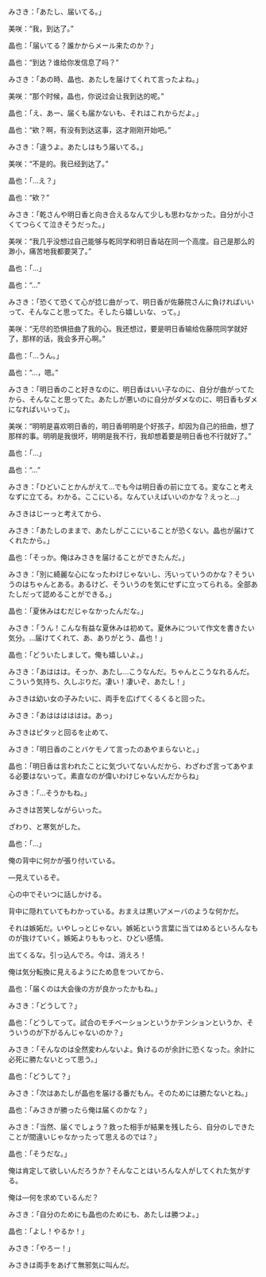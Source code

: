 みさき：「あたし、届いてる。」

美咲：“我，到达了。”

晶也：「届いてる？誰かからメール来たのか？」

晶也：“到达？谁给你发信息了吗？”

みさき：「あの時、晶也、あたしを届けてくれて言ったよね。」

美咲：“那个时候，晶也，你说过会让我到达的呢。”

晶也：「え、あー、届くも届かないも、それはこれからだよ。」

晶也：“欸？啊，有没有到达这事，这才刚刚开始吧。”

みさき：「違うよ。あたしはもう届いてる。」

美咲：“不是的。我已经到达了。”

晶也：「…え？」

晶也：“欸？”

みさき：「乾さんや明日香と向き合えるなんて少しも思わなかった。自分が小さくてつらくて泣きそうだった。」

美咲：“我几乎没想过自己能够与乾同学和明日香站在同一个高度。自己是那么的渺小，痛苦地我都要哭了。”

晶也：「…」

晶也：“...”

みさき：「恐くて恐くて心が捻じ曲がって、明日香が佐藤院さんに負ければいいって、そんなこと思ってた。そしたら嬉しいな、って。」

美咲：“无尽的恐惧扭曲了我的心。我还想过，要是明日香输给佐藤院同学就好了，那样的话，我会多开心啊。”

晶也：「…うん。」

晶也：“...，嗯。”

みさき：「明日香のこと好きなのに、明日香はいい子なのに、自分が曲がってたから、そんなこと思ってた。あたしが悪いのに自分がダメなのに、明日香もダメになればいいって」。

美咲：“明明是喜欢明日香的，明日香明明是个好孩子，却因为自己的扭曲，想了那样的事。明明是我很坏，明明是我不行，我却想着要是明日香也不行就好了。”

晶也：「…」

晶也：“...”

みさき：「ひどいことかんがえて…でも今は明日香の前に立てる。変なこと考えなずに立てる。わかる。ここにいる。なんていえばいいのかな？えっと…」

みさきはじーっと考えてから、

みさき：「あたしのままで、あたしがここにいることが恐くない。晶也が届けてくれたから。」

晶也：「そっか。俺はみさきを届けることができたんだ。」

みさき：「別に綺麗な心になったわけじゃないし、汚いっていうのかな？そういうのはちゃんとある。あるけど、そういうのを気にせずに立ってられる。全部あたしだって認めることができる。」

晶也：「夏休みはむだじゃなかったんだな。」

みさき：「うん！こんな有益な夏休みは初めて。夏休みについて作文を書きたい気分。…届けてくれて、あ、ありがとう、晶也！」

晶也：「どういたしまして。俺も嬉しいよ。」

みさき：「あははは。そっか、あたし…こうなんだ。ちゃんとこうなれるんだ。こういう気持ち、久しぶりだ。凄い！凄いぞ、あたし！」

みさきは幼い女の子みたいに、両手を広げてくるくると回った。

みさき：「あはははははは。あっ」

みさきはピタッと回るを止めて、

みさき：「明日香のことバケモノて言ったのあやまらないと。」

晶也：「明日香は言われたことに気づいてないんだから、わざわざ言ってあやまる必要はないって。素直なのが偉いわけじゃないんだからね」

みさき：「…そうかもね。」

みさきは苦笑しながらいった。

ざわり、と寒気がした。

晶也：「…」

俺の背中に何かが張り付いている。

―見えているぞ。

心の中でそいつに話しかける。

背中に隠れていてもわかっている。おまえは黒いアメーバのような何かだ。

それは嫉妬だ。いやしっとじゃない。嫉妬という言葉に当てはめるといろんなものが抜けていく。嫉妬よりももっと、ひどい感情。

出てくるな。引っ込んでろ。今は、消えろ！

俺は気分転換に見えるようにため息をついてから、

晶也：「届くのは大会後の方が良かったかもね。」

みさき：「どうして？」

晶也：「どうしてって。試合のモチベーションというかテンションというか、そういうのが下がるんじゃないのか？」

みさき：「そんなのは全然変わんないよ。負けるのが余計に恐くなった。余計に必死に勝たないとって思う。」

晶也：「どうして？」

みさき：「次はあたしが晶也を届ける番だもん。そのためには勝たないとね。」

晶也：「みさきが勝ったら俺は届くのかな？」

みさき：「当然、届くでしょう？救った相手が結果を残したら、自分のしできたことが間違いじゃなかったって思えるのでは？」

晶也：「そうだな。」

俺は肯定して欲しいんだろうか？そんなことはいろんな人がしてくれた気がする。

俺は―何を求めているんだ？

みさき：「自分のためにも晶也のためにも、あたしは勝つよ。」

晶也：「よし！やるか！」

みさき：「やろー！」

みさきは両手をあげて無邪気に叫んだ。


